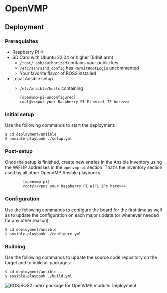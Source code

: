 # OpenVMP

## Deployment

### Prerequisites

- Raspberry PI 4
- SD Card with Ubuntu 22.04 or higher (64bit arm)
    - `/root/.ssh/authorized` contains your public key
    - `/etc/ssh/sshd_config` has `PermitRootLogin` uncommented
    - Your favorite flavor of ROS2 installed
- Local Ansible setup
    - `/etc/ansible/hosts` containing

        ```
        [openvmp-pi-unconfigured]
        root@<<<put your Raspberry PI Ethernet IP here>>>
        ```


### Initial setup

Use the following commands to start the deployment:

```
$ cd deployment/ansible
$ ansible-playbook ./setup.yml
```


### Post-setup

Once the setup is finished, 
create new entries in the Ansible inventory using the WiFi IP addresses
in the `openvmp-pi` section.
That's the inventory section used by all other OpenVMP Ansible playbooks.

```
        [openvmp-pi]
        root@<<<put your Raspberry PI WiFi IPs here>>>
```


### Configuration

Use the following commands to configure the board for the first time
as well as to update the configuration on each major update
(or whenever needed for any other reason):

```
$ cd deployment/ansible
$ ansible-playbook ./configure.yml
```

### Building

Use the following commands to update the source code repository on the target
and to build all packages:

```
$ cd deployment/ansible
$ ansible-playbook ./build.yml
```

![ROS/ROS2 index package for OpenVMP module: Deployment](https://www.google-analytics.com/collect?v=1&tid=UA-242596187-2&cid=555&aip=1&t=event&ec=github&ea=md&dp=%2Deployment.md&dt=OpenVMP%20Documentation)